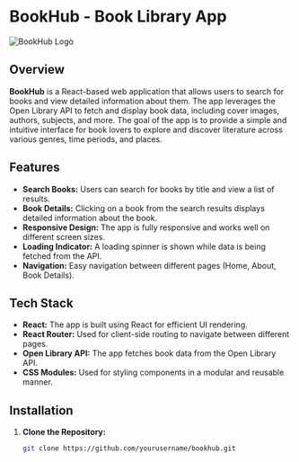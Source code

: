 # BookHub - Book Library App

![BookHub Logo](./images/logo.png)

## Overview

**BookHub** is a React-based web application that allows users to search for books and view detailed information about them. The app leverages the Open Library API to fetch and display book data, including cover images, authors, subjects, and more. The goal of the app is to provide a simple and intuitive interface for book lovers to explore and discover literature across various genres, time periods, and places.

## Features

- **Search Books:** Users can search for books by title and view a list of results.
- **Book Details:** Clicking on a book from the search results displays detailed information about the book.
- **Responsive Design:** The app is fully responsive and works well on different screen sizes.
- **Loading Indicator:** A loading spinner is shown while data is being fetched from the API.
- **Navigation:** Easy navigation between different pages (Home, About, Book Details).

## Tech Stack

- **React:** The app is built using React for efficient UI rendering.
- **React Router:** Used for client-side routing to navigate between different pages.
- **Open Library API:** The app fetches book data from the Open Library API.
- **CSS Modules:** Used for styling components in a modular and reusable manner.

## Installation

1. **Clone the Repository:**

   ```bash
   git clone https://github.com/yourusername/bookhub.git
   ```
